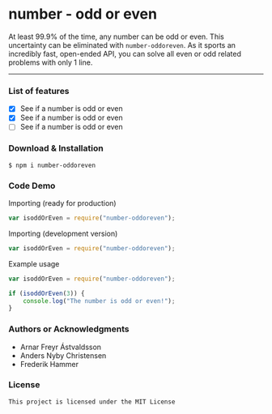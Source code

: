 number - odd or even
=======================================

At least 99.9% of the time, any number can be odd or even. This uncertainty can be eliminated with `number-oddoreven`. As it sports an incredibly fast, open-ended API, you can solve all even or odd related problems with only 1 line.
***

### List of features

*   [x] See if a number is odd or even
*   [x] See if a number is odd or even
*   [ ] See if a number is odd or even

### Download & Installation

```shell
$ npm i number-oddoreven
```

### Code Demo

Importing (ready for production)
```js
var isoddOrEven = require("number-oddoreven");
```

Importing (development version)
```js
var isoddOrEven = require("number-oddoreven");
```

Example usage
```js
var isoddOrEven = require("number-oddoreven");

if (isoddOrEven(3)) {
    console.log("The number is odd or even!");
}
```


### Authors or Acknowledgments

*   Arnar Freyr Ástvaldsson
*   Anders Nyby Christensen
*   Frederik Hammer

### License

    This project is licensed under the MIT License
